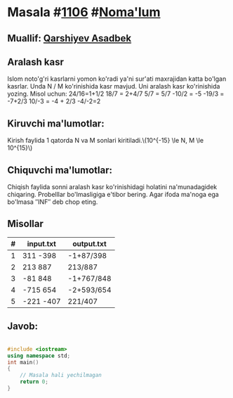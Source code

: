 
<h1>Masala #<a href="https://robocontest.uz/tasks/1106">1106</a> #<a href="https://robocontest.uz/tasks?category=1">Noma'lum</a></h1>
<h2> Muallif: <a href="https://robocontest.uz/profile/asadbek">Qarshiyev Asadbek</a></h2>
<h2>Aralash kasr</h2>
<p>Islom noto'g'ri kasrlarni yomon ko'radi ya'ni sur'ati maxrajidan katta bo'lgan kasrlar. Unda N / M ko'rinishida kasr mavjud. Uni aralash kasr ko'rinishida yozing.
Misol uchun:
24/16=1+1/2
18/7 = 2+4/7
5/7 = 5/7
-10/2 = -5
-19/3 = -7+2/3
10/-3 = -4 + 2/3
-4/-2=2</p>
<h2>Kiruvchi ma'lumotlar:</h2>
<p>Kirish faylida 1 qatorda N va M sonlari kiritiladi.\(10^{-15} \le N, M \le 10^{15}\)</p>
<h2>Chiquvchi ma'lumotlar:</h2>
<p>Chiqish faylida sonni aralash kasr ko'rinishidagi holatini na'munadagidek chiqaring. Probelllar bo'lmasligiga e'tibor bering. Agar ifoda ma'noga ega bo'lmasa ″INF″ deb chop eting.</p>
<h2>Misollar</h2>
<table>
    <thead>
        <tr>
            <th>#</th>
            <th>input.txt</th>
            <th>output.txt</th>
        </tr>
    </thead>
    <tbody>
            <tr>
                <td>1</td>
                <td>311 -398</td>
                <td>-1+87/398</td>
            </tr>
            <tr>
                <td>2</td>
                <td>213 887</td>
                <td>213/887</td>
            </tr>
            <tr>
                <td>3</td>
                <td>-81 848</td>
                <td>-1+767/848</td>
            </tr>
            <tr>
                <td>4</td>
                <td>-715 654</td>
                <td>-2+593/654</td>
            </tr>
            <tr>
                <td>5</td>
                <td>-221 -407</td>
                <td>221/407</td>
            </tr>
    </tbody>
    </table>
    
<h2>Javob:</h2>

######
```cpp
#include <iostream>
using namespace std;
int main()
{
    // Masala hali yechilmagan
    return 0;
}
```

